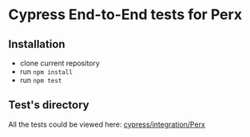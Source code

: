 # Cypress End-to-End tests for Perx

## Installation

 - clone current repository
 - run `npm install`
 - run `npm test`

 ## Test's directory

 All the tests could be viewed here:
 [cypress/integration/Perx](cypress/integration/Perx)